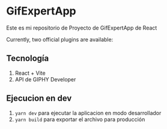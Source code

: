 # GifExpertApp

Este es mi repositorio de Proyecto de GifExpertApp de React

Currently, two official plugins are available:

## Tecnología

1. React + Vite
2. API de GIPHY Developer

## Ejecucion en dev

1. ```yarn dev``` para ejecutar la aplicacion en modo desarrollador
2. ```yarn build``` para exportar el archivo para producción

